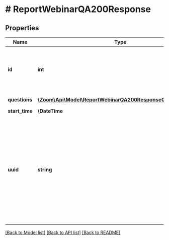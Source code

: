 # # ReportWebinarQA200Response

## Properties

Name | Type | Description | Notes
------------ | ------------- | ------------- | -------------
**id** | **int** | Webinar ID in \&quot;**long**\&quot; format(represented as int64 data type in JSON), also known as the webinar number. | [optional]
**questions** | [**\Zoom\Api\Model\ReportWebinarQA200ResponseQuestionsInner[]**](ReportWebinarQA200ResponseQuestionsInner.md) | Array of webinar question objects. | [optional]
**start_time** | **\DateTime** | Webinar start time. | [optional]
**uuid** | **string** | Webinar UUID. Each Webinar instance will generate its own UUID(i.e., after a Webinar ends, a new UUID will be generated for the next instance of the Webinar). Please double encode your UUID when using it for API calls if the UUID begins with a &#39;/&#39; or contains &#39;//&#39; in it. | [optional]

[[Back to Model list]](../../README.md#models) [[Back to API list]](../../README.md#endpoints) [[Back to README]](../../README.md)
